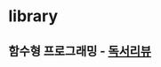 # library
## 함수형 프로그래밍 - [독서리뷰](https://closed-muskox-a04.notion.site/191d6ce95214807e98a3eacaf971cb4f?pvs=4)
